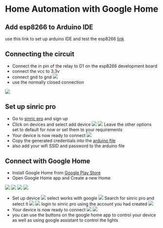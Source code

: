 # Home Automation with Google Home

## Add esp8266 to Arduino IDE
use this link to set up arduino IDE and test the esp8266 [link](https://randomnerdtutorials.com/how-to-install-esp8266-board-arduino-ide/)

## Connecting the circuit
- Connect the in pin of the relay to D1 on the esp8266 development board
- connect the vcc to 3.3v
- connect gnd to gnd
![](circuit.jpg)
- use the normally closed connection

![](lamp.jpg)

## Set up sinric pro
- Go to [sinric pro](https://sinric.pro/index.html) and sign up
- Click on devices and select add device
![](addDevice.jpg)
![](setupDevice.jpg)
Leave the other options set to default for now or set them to your requirements
- Your device is now ready to connect
![](readyDevice.jpg)
- Copy the generated credentials into the [arduino file](smart_light/smart_light.ino)
- also add your wifi SSID and password to the arduino file

## Connect with Google Home
- Install Google Home from [Google Play Store](https://play.google.com/store/apps/details?id=com.google.android.apps.chromecast.app&hl=en&gl=US)
- Open Google Home app and Create a new Home

![](home1.png)
![](home2.png)
![](home3.png)
![](home4.png)
- Set up device
![](home5.png)
select works with google
![](home6.png)
Search for sinric pro and select it
![](home7.png)
![](home8.png)
login to sinric pro using the account you had created
![](home9.png)
- Your device is now ready to connect
![](home10.png)
![](home11.png)
- you can use the buttons on the google home app to control your device as well as using google assistant to control the lights